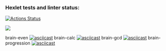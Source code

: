 ### Hexlet tests and linter status:
[![Actions Status](https://github.com/TEXHOMEHT/python-project-lvl1/workflows/hexlet-check/badge.svg)](https://github.com/TEXHOMEHT/python-project-lvl1/actions)

<a href="https://codeclimate.com/github/TEXHOMEHT/python-project-lvl1/maintainability"><img src="https://api.codeclimate.com/v1/badges/3061aa320c38b9253914/maintainability" /></a>

brain-even [![asciicast](https://asciinema.org/a/zLWVglAN0eV1w7LNqxoPCdmQl.svg)](https://asciinema.org/a/zLWVglAN0eV1w7LNqxoPCdmQl)
brain-calc [![asciicast](https://asciinema.org/a/RuGzDLUcTO71gp3TMoSbzvBQy.svg)](https://asciinema.org/a/RuGzDLUcTO71gp3TMoSbzvBQy)
brain-gcd [![asciicast](https://asciinema.org/a/qfgoP4RcXXVJw7LCJaH7fwdYj.svg)](https://asciinema.org/a/qfgoP4RcXXVJw7LCJaH7fwdYj)
brain-progression [![asciicast](https://asciinema.org/a/YHPuI1DspMX9ivpddLm1aCMWt.svg)](https://asciinema.org/a/YHPuI1DspMX9ivpddLm1aCMWt)